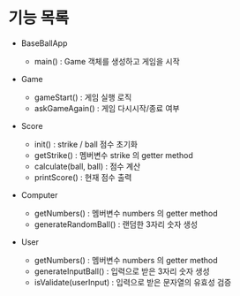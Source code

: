 # 기능 목록

  * BaseBallApp
    - main() : Game 객체를 생성하고 게임을 시작
    
  * Game
    - gameStart() : 게임 실행 로직
    - askGameAgain() : 게임 다시시작/종료 여부
    
  * Score
    - init() : strike / ball 점수 초기화
    - getStrike() : 멤버변수 strike 의 getter method
    - calculate(ball, ball) : 점수 계산
    - printScore() : 현재 점수 출력
    
  * Computer
    - getNumbers() : 멤버변수 numbers 의 getter method
    - generateRandomBall() : 랜덤한 3자리 숫자 생성
    
  * User
    - getNumbers() : 멤버변수 numbers 의 getter method
    - generateInputBall() : 입력으로 받은 3자리 숫자 생성
    - isValidate(userInput) : 입력으로 받은 문자열의 유효성 검증